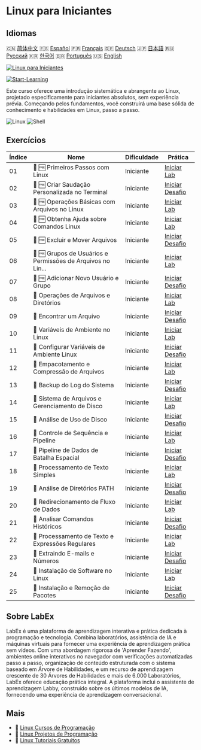 # Linux para Iniciantes

## Idiomas

🇨🇳 [简体中文](README_zh.md) 🇪🇸 [Español](README_es.md) 🇫🇷 [Français](README_fr.md) 🇩🇪 [Deutsch](README_de.md) 🇯🇵 [日本語](README_ja.md) 🇷🇺 [Русский](README_ru.md) 🇰🇷 [한국어](README_ko.md) 🇧🇷 [Português](README_pt.md) 🇺🇸 [English](README.md) 

[![Linux para Iniciantes](https://cover-creator.labex.io/linux-for-noobs.png?lang=pt)](https://labex.io/pt/courses/linux-for-noobs)

[![Start-Learning](https://img.shields.io/badge/Start-Learning-whitesmoke?style=for-the-badge)](https://labex.io/pt/courses/linux-for-noobs)

Este curso oferece uma introdução sistemática e abrangente ao Linux, projetado especificamente para iniciantes absolutos, sem experiência prévia. Começando pelos fundamentos, você construirá uma base sólida de conhecimento e habilidades em Linux, passo a passo.

![Linux](https://img.shields.io/badge/Linux-whitesmoke?style=for-the-badge&logo=linux)
![Shell](https://img.shields.io/badge/Shell-whitesmoke?style=for-the-badge&logo=shell)


## Exercícios

|   Índice | Nome                                                        | Dificuldade   | Prática                                                                                                                        |
|----------|-------------------------------------------------------------|---------------|--------------------------------------------------------------------------------------------------------------------------------|
|       01 | 📖 🆓 Primeiros Passos com Linux                            | Iniciante     | <a target='_blank' href='https://labex.io/pt/tutorials/linux-getting-started-with-linux-446315'>Iniciar Lab</a>                |
|       02 | 🎯 🆓 Criar Saudação Personalizada no Terminal              | Iniciante     | <a target='_blank' href='https://labex.io/pt/tutorials/linux-create-personalized-terminal-greeting-446322'>Iniciar Desafio</a> |
|       03 | 📖 🆓 Operações Básicas com Arquivos no Linux               | Iniciante     | <a target='_blank' href='https://labex.io/pt/tutorials/linux-basic-file-operations-in-linux-18001'>Iniciar Lab</a>             |
|       04 | 📖 🆓 Obtenha Ajuda sobre Comandos Linux                    | Iniciante     | <a target='_blank' href='https://labex.io/pt/tutorials/linux-get-help-on-linux-commands-18000'>Iniciar Lab</a>                 |
|       05 | 🎯 🆓 Excluir e Mover Arquivos                              | Iniciante     | <a target='_blank' href='https://labex.io/pt/tutorials/linux-delete-and-move-files-7777'>Iniciar Desafio</a>                   |
|       06 | 📖 🆓 Grupos de Usuários e Permissões de Arquivos no Lin... | Iniciante     | <a target='_blank' href='https://labex.io/pt/tutorials/linux-linux-user-group-and-file-permissions-18002'>Iniciar Lab</a>      |
|       07 | 🎯 🆓 Adicionar Novo Usuário e Grupo                        | Iniciante     | <a target='_blank' href='https://labex.io/pt/tutorials/linux-add-new-user-and-group-17987'>Iniciar Desafio</a>                 |
|       08 | 📖  Operações de Arquivos e Diretórios                      | Iniciante     | <a target='_blank' href='https://labex.io/pt/tutorials/linux-file-and-directory-operations-17997'>Iniciar Lab</a>              |
|       09 | 🎯  Encontrar um Arquivo                                    | Iniciante     | <a target='_blank' href='https://labex.io/pt/tutorials/linux-find-a-file-17993'>Iniciar Desafio</a>                            |
|       10 | 📖  Variáveis de Ambiente no Linux                          | Iniciante     | <a target='_blank' href='https://labex.io/pt/tutorials/linux-environment-variables-in-linux-385274'>Iniciar Lab</a>            |
|       11 | 🎯  Configurar Variáveis de Ambiente Linux                  | Iniciante     | <a target='_blank' href='https://labex.io/pt/tutorials/linux-configure-linux-environment-variables-437861'>Iniciar Desafio</a> |
|       12 | 📖  Empacotamento e Compressão de Arquivos                  | Iniciante     | <a target='_blank' href='https://labex.io/pt/tutorials/linux-file-packaging-and-compression-385413'>Iniciar Lab</a>            |
|       13 | 🎯  Backup do Log do Sistema                                | Iniciante     | <a target='_blank' href='https://labex.io/pt/tutorials/linux-backup-system-log-17989'>Iniciar Desafio</a>                      |
|       14 | 📖  Sistema de Arquivos e Gerenciamento de Disco            | Iniciante     | <a target='_blank' href='https://labex.io/pt/tutorials/linux-file-system-and-disk-management-17999'>Iniciar Lab</a>            |
|       15 | 🎯  Análise de Uso de Disco                                 | Iniciante     | <a target='_blank' href='https://labex.io/pt/tutorials/linux-analyzing-disk-usage-7775'>Iniciar Desafio</a>                    |
|       16 | 📖  Controle de Sequência e Pipeline                        | Iniciante     | <a target='_blank' href='https://labex.io/pt/tutorials/linux-sequence-control-and-pipeline-17994'>Iniciar Lab</a>              |
|       17 | 🎯  Pipeline de Dados de Batalha Espacial                   | Iniciante     | <a target='_blank' href='https://labex.io/pt/tutorials/linux-space-battle-data-pipeline-385343'>Iniciar Desafio</a>            |
|       18 | 📖  Processamento de Texto Simples                          | Iniciante     | <a target='_blank' href='https://labex.io/pt/tutorials/linux-simple-text-processing-18004'>Iniciar Lab</a>                     |
|       19 | 🎯  Análise de Diretórios PATH                              | Iniciante     | <a target='_blank' href='https://labex.io/pt/tutorials/linux-analyzing-path-directories-385344'>Iniciar Desafio</a>            |
|       20 | 📖  Redirecionamento de Fluxo de Dados                      | Iniciante     | <a target='_blank' href='https://labex.io/pt/tutorials/linux-data-stream-redirection-17995'>Iniciar Lab</a>                    |
|       21 | 🎯  Analisar Comandos Históricos                            | Iniciante     | <a target='_blank' href='https://labex.io/pt/tutorials/linux-analyze-historical-commands-17988'>Iniciar Desafio</a>            |
|       22 | 📖  Processamento de Texto e Expressões Regulares           | Iniciante     | <a target='_blank' href='https://labex.io/pt/tutorials/linux-text-processing-and-regular-expressions-18003'>Iniciar Lab</a>    |
|       23 | 🎯  Extraindo E-mails e Números                             | Iniciante     | <a target='_blank' href='https://labex.io/pt/tutorials/linux-extracting-mails-and-numbers-17991'>Iniciar Desafio</a>           |
|       24 | 📖  Instalação de Software no Linux                         | Iniciante     | <a target='_blank' href='https://labex.io/pt/tutorials/linux-software-installation-on-linux-18005'>Iniciar Lab</a>             |
|       25 | 🎯  Instalação e Remoção de Pacotes                         | Iniciante     | <a target='_blank' href='https://labex.io/pt/tutorials/linux-installing-and-removing-packages-385380'>Iniciar Desafio</a>      |

## Sobre LabEx

LabEx é uma plataforma de aprendizagem interativa e prática dedicada à programação e tecnologia. Combina laboratórios, assistência de IA e máquinas virtuais para fornecer uma experiência de aprendizagem prática sem vídeos. Com uma abordagem rigorosa de 'Aprender Fazendo', ambientes online interativos no navegador com verificações automatizadas passo a passo, organização de conteúdo estruturada com o sistema baseado em Árvore de Habilidades, e um recurso de aprendizagem crescente de 30 Árvores de Habilidades e mais de 6.000 Laboratórios, LabEx oferece educação prática integral. A plataforma inclui o assistente de aprendizagem Labby, construído sobre os últimos modelos de IA, fornecendo uma experiência de aprendizagem conversacional.

## Mais

- 🔗 [Linux Cursos de Programação](https://github.com/labex-labs/awesome-programming-courses)
- 🔗 [Linux Projetos de Programação](https://github.com/labex-labs/awesome-programming-projects)
- 🔗 [Linux Tutoriais Gratuitos](https://github.com/labex-labs/linux-free-tutorials)

